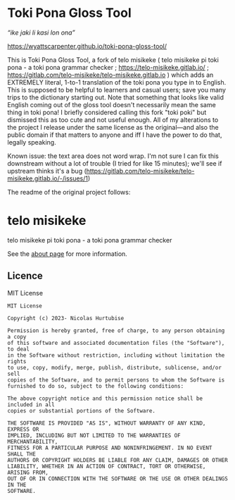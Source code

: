 Toki Pona Gloss Tool
==============
*“ike jaki li kasi lon ona”*

https://wyattscarpenter.github.io/toki-pona-gloss-tool/

This is Toki Pona Gloss Tool, a fork of telo misikeke ( telo misikeke pi toki pona - a toki pona grammar checker ; https://telo-misikeke.gitlab.io/ ; https://gitlab.com/telo-misikeke/telo-misikeke.gitlab.io ) which adds an EXTREMELY literal, 1-to-1 translation of the toki pona you type in to English. This is supposed to be helpful to learners and casual users; save you many trips to the dictionary starting out. Note that something that looks like valid English coming out of the gloss tool doesn't necessarily mean the same thing in toki pona! I briefly considered calling this fork "toki poki" but dismissed this as too cute and not useful enough. All of my alterations to the project I release under the same license as the original—and also the public domain if that matters to anyone and iff I have the power to do that, legally speaking.

Known issue: the text area does not word wrap. I'm not sure I can fix this downstream without a lot of trouble (I tried for like 15 minutes); we'll see if upstream thinks it's a bug (https://gitlab.com/telo-misikeke/telo-misikeke.gitlab.io/-/issues/1)

The readme of the original project follows:

telo misikeke
==============

telo misikeke pi toki pona - a toki pona grammar checker

See the [about page](https://telo-misikeke.gitlab.io/about.html) for more information.


## Licence

MIT License

```
MIT License

Copyright (c) 2023- Nicolas Hurtubise

Permission is hereby granted, free of charge, to any person obtaining a copy
of this software and associated documentation files (the "Software"), to deal
in the Software without restriction, including without limitation the rights
to use, copy, modify, merge, publish, distribute, sublicense, and/or sell
copies of the Software, and to permit persons to whom the Software is
furnished to do so, subject to the following conditions:

The above copyright notice and this permission notice shall be included in all
copies or substantial portions of the Software.

THE SOFTWARE IS PROVIDED "AS IS", WITHOUT WARRANTY OF ANY KIND, EXPRESS OR
IMPLIED, INCLUDING BUT NOT LIMITED TO THE WARRANTIES OF MERCHANTABILITY,
FITNESS FOR A PARTICULAR PURPOSE AND NONINFRINGEMENT. IN NO EVENT SHALL THE
AUTHORS OR COPYRIGHT HOLDERS BE LIABLE FOR ANY CLAIM, DAMAGES OR OTHER
LIABILITY, WHETHER IN AN ACTION OF CONTRACT, TORT OR OTHERWISE, ARISING FROM,
OUT OF OR IN CONNECTION WITH THE SOFTWARE OR THE USE OR OTHER DEALINGS IN THE
SOFTWARE.
```
